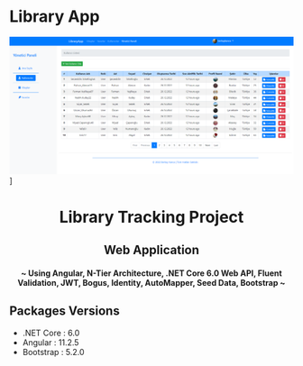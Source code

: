 # Library App

![MasterHead](OtherFiles/Screenshoots/UserDashboard.png)]

<h1 align="center">Library Tracking Project</h1>

<h2 align="center"> Web Application </h2>

<h4 align="center"> ~ Using Angular, N-Tier Architecture, .NET Core 6.0 Web API, Fluent Validation, JWT, Bogus, Identity, AutoMapper, Seed Data, Bootstrap ~ </h4>

## Packages Versions

- .NET Core : 6.0
- Angular : 11.2.5
- Bootstrap : 5.2.0

